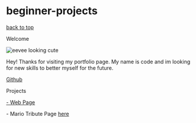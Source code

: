 # beginner-projects

<nav id="navbar">
  
  <a href="#welcome-section"> back to top </a>
  
</nav>

<h id="welcome-section">Welcome</h>

<div><img class="eevee-pic" src="https://assets.pokemon.com/assets/cms2/img/pokedex/full/133.png" alt="eevee looking cute"><div>
  

  
<p> Hey! Thanks for visiting my portfolio page. My name is code and im looking for new skills to better myself for the future. </p>

  <a href="https://github.com/codebever" target="_blank"> Github</a>
  
<main>
  
  <div id="projects">Projects</div>
 
  <a class="web-title" href="https://github.com/codebever/beginner-projects" target="_blank">- Web Page </a>
  
  <p>- Mario Tribute Page</p2> <a id="project-link" href="https://github.com/codebever/beginner-projects/blob/main/tribute%20to%20Mario" target="_blank"> here</p>
  
</main>
